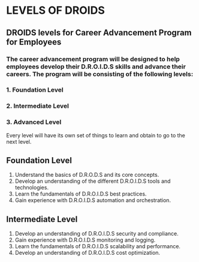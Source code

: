 # LEVELS OF DROIDS 

## DROIDS levels for Career Advancement Program for Employees

### The career advancement program will be designed to help employees develop their D.R.O.I.D.S skills and advance their careers. The program will be consisting of the following levels:
### 1. Foundation Level
### 2. Intermediate Level
### 3. Advanced Level

Every level will have its own set of things to learn and obtain to go to the next level. 

## Foundation Level
1. Understand the basics of D.R.O.D.S and its core concepts.
2. Develop an understanding of the different D.R.O.I.D.S tools and technologies.
3. Learn the fundamentals of D.R.O.I.D.S best practices.
4. Gain experience with D.R.O.I.D.S automation and orchestration.

## Intermediate Level
1. Develop an understanding of D.R.O.I.D.S security and compliance.
2. Gain experience with D.R.O.I.D.S monitoring and logging.
3. Learn the fundamentals of D.R.O.I.D.S scalability and performance.
4. Develop an understanding of D.R.O.I.D.S cost optimization.


